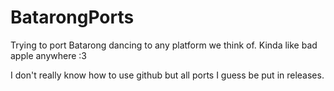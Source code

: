 # BatarongPorts
Trying to port Batarong dancing to any platform we think of. Kinda like bad apple anywhere :3

I don't really know how to use github but all ports I guess be put in releases.
